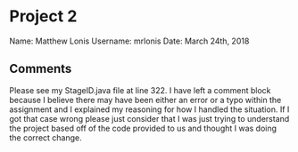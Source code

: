 # Project 2

Name: Matthew Lonis
Username: mrlonis
Date: March 24th, 2018

## Comments
Please see my StageID.java file at line 322. I have left a comment block because I believe there may have been either an error or a typo within the assignment and I explained my reasoning for how I handled the situation. If I got that case wrong please just consider that I was just trying to understand the project based off of the code provided to us and thought I was doing the correct change.
